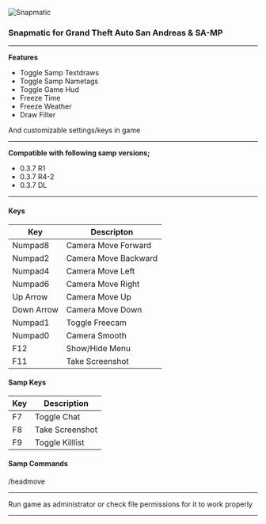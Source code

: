 ![Snapmatic](https://i.hizliresim.com/fhdvm4z.jpg "Snapmatic")

### Snapmatic for Grand Theft Auto San Andreas & SA-MP


------------

**Features**
- Toggle Samp Textdraws
- Toggle Samp Nametags
- Toggle Game Hud
- Freeze Time
- Freeze Weather
- Draw Filter

And customizable settings/keys in game


------------

**Compatible with following samp versions;**
- 0.3.7 R1
- 0.3.7 R4-2
- 0.3.7 DL


------------

#### Keys

| Key | Descripton
| ------ | ----- 
| Numpad8 | Camera Move Forward |
| Numpad2 | Camera Move Backward |
| Numpad4 | Camera Move Left |
| Numpad6 | Camera Move Right |
| Up Arrow | Camera Move Up |
| Down Arrow | Camera Move Down |
| Numpad1 | Toggle Freecam |
| Numpad0 | Camera Smooth |
| F12 | Show/Hide Menu |
| F11 | Take Screenshot |

#### Samp Keys

| Key | Description |
| ------ | ------ |
| F7 | Toggle Chat |
| F8 | Take Screenshot |
| F9 | Toggle Killlist |

#### Samp Commands
/headmove


------------



Run game as administrator or check file permissions for it to work properly


------------





